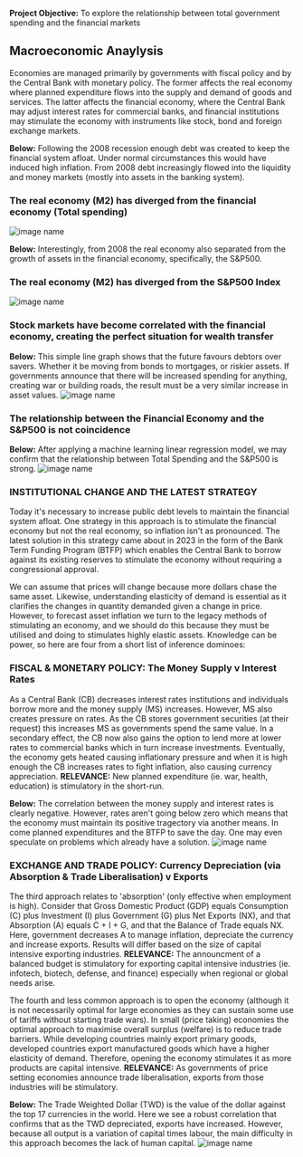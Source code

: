 **Project Objective:** To explore the relationship between total government spending and the financial markets

## Macroeconomic Anaylysis
Economies are managed primarily by governments with fiscal policy and by the Central Bank with monetary policy. The former affects the real economy where planned expenditure flows into the supply and demand of goods and services. The latter affects the financial economy, where the Central Bank may adjust interest rates for commercial banks, and financial institutions may stimulate the economy with instruments like stock, bond and foreign exchange markets.

**Below:** Following the 2008 recession enough debt was created to keep the financial system afloat. Under normal circumstances this would have induced high inflation. From 2008 debt increasingly flowed into the liquidity and money markets (mostly into assets in the banking system).
### The real economy (M2) has diverged from the financial economy (Total spending)
![image name](image.jpg)


**Below:** Interestingly, from 2008 the real economy also separated from the growth of assets in the financial economy, specifically, the S&P500.
### The real economy (M2) has diverged from the S&P500 Index
![image name](image.jpg)


### Stock markets have become correlated with the financial economy, creating the perfect situation for wealth transfer
**Below:** This simple line graph shows that the future favours debtors over savers. Whether it be moving from bonds to mortgages, or riskier assets. If governments announce that there will be increased spending for anything, creating war or building roads, the result must be a very similar increase in asset values.
![image name](image.jpg)


### The relationship between the Financial Economy and the S&P500 is not coincidence
**Below:** After applying a machine learning linear regression model, we may confirm that the relationship between Total Spending and the S&P500 is strong.
![image name](image.jpg)

### INSTITUTIONAL CHANGE AND THE LATEST STRATEGY
Today it's necessary to increase public debt levels to maintain the financial system afloat. One strategy in this approach is to stimulate the financial economy but not the real economy, so inflation isn't as pronounced. The latest solution in this strategy came about in 2023 in the form of the Bank Term Funding Program (BTFP) which enables the Central Bank to borrow against its existing reserves to stimulate the economy without requiring a congressional approval. 

We can assume that prices will change because more dollars chase the same asset. Likewise, understanding elasticity of demand is essential as it clarifies the changes in quantity demanded given a change in price. However, to forecast asset inflation we turn to the legacy methods of stimulating an economy, and we should do this because they must be utilised and doing to stimulates highly elastic assets. Knowledge can be power, so here are four from a short list of inference dominoes:

### FISCAL & MONETARY POLICY: The Money Supply v Interest Rates
As a Central Bank (CB) decreases interest rates institutions and individuals borrow more and the money supply (MS) increases. However, MS also creates pressure on rates. As the CB stores government securities (at their request) this increases MS as governments spend the same value. In a secondary effect, the CB now also gains the option to lend more at lower rates to commercial banks which in turn increase investments. Eventually, the economy gets heated causing inflationary pressure and when it is high enough the CB increases rates to fight inflation, also causing currency appreciation. **RELEVANCE:** New planned expenditure (ie. war, health, education) is stimulatory in the short-run. 

**Below:** The correlation between the money supply and interest rates is clearly negative. However, rates aren't going below zero which means that the economy must maintain its positive tragectory via another means. In come planned expenditures and the BTFP to save the day. One may even speculate on problems which already have a solution.
![image name](image.jpg)


### EXCHANGE AND TRADE POLICY: Currency Depreciation (via Absorption & Trade Liberalisation) v Exports
The third approach relates to 'absorption' (only effective when employment is high). Consider that Gross Domestic Product (GDP) equals Consumption (C) plus Investment (I) plus Government (G) plus Net Exports (NX), and that Absorption (A) equals C + I + G, and that the Balance of Trade equals NX. Here, government decreases A to manage inflation, depreciate the currency and increase exports. Results will differ based on the size of capital intensive exporting industries. **RELEVANCE:** The announcment of a balanced budget is stimulatory for exporting capital intensive industries (ie. infotech, biotech, defense, and finance) especially when regional or global needs arise.

The fourth and less common approach is to open the economy (although it is not necessarily optimal for large economies as they can sustain some use of tariffs without starting trade wars). In small (price taking) economies the optimal approach to maximise overall surplus (welfare) is to reduce trade barriers. While developing countries mainly export primary goods, developed countries export manufactured goods which have a higher elasticity of demand. Therefore, opening the economy stimulates it as more products are capital intensive. **RELEVANCE:** As governments of price setting economies announce trade liberalisation, exports from those industries will be stimulatory.

**Below:** The Trade Weighted Dollar (TWD) is the value of the dollar against the top 17 currencies in the world. Here we see a robust correlation that confirms that as the TWD depreciated, exports have increased. However, because all output is a variation of capital times labour, the main difficulty in this approach becomes the lack of human capital.
![image name](image.jpg)

